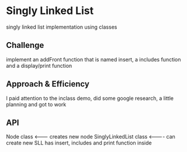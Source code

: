 # Singly Linked List
<!-- Short summary or background information -->
singly linked list implementation using classes

## Challenge
<!-- Description of the challenge -->
implement an addFront function that is named insert, a includes function and a display/print function

## Approach & Efficiency
<!-- What approach did you take? Why? What is the Big O space/time for this approach? -->
I paid attention to the inclass demo, did some google research, a little planning and got to work

## API
<!-- Description of each method publicly available to your Linked List -->
Node class <--- creates new node
SinglyLinkedList class <---- can create new SLL has insert, includes and print function inside